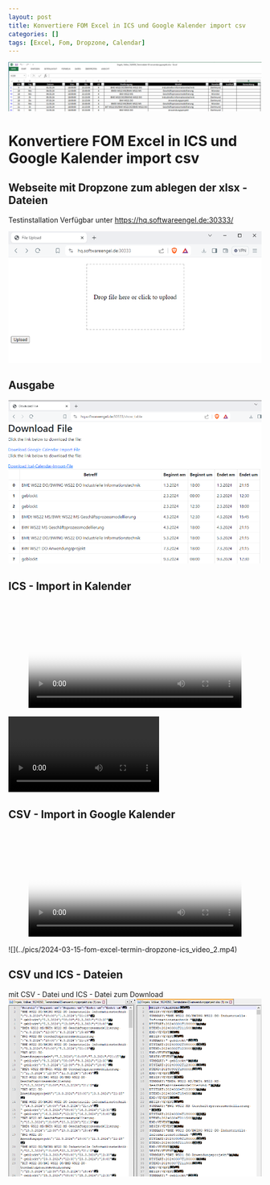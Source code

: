 ```yaml
---
layout: post
title: Konvertiere FOM Excel in ICS und Google Kalender import csv
categories: []
tags: [Excel, Fom, Dropzone, Calendar]
---
```

![](../pics/2024-03-15-fom-excel-termin-dropzone-ics_image_1.png)
# Konvertiere FOM Excel in ICS und Google Kalender import csv

## Webseite mit Dropzone zum ablegen der xlsx - Dateien 

Testinstallation Verfügbar unter <https://hq.softwareengel.de:30333/>



![](../pics/2024-03-15-fom-excel-termin-dropzone-ics_image_2.png)

## Ausgabe 
![](../pics/2024-03-15-fom-excel-termin-dropzone-ics_image_3.png)


## ICS - Import in Kalender 
<figure class="video_container">
  <video width="100%"  controls="true" allowfullscreen="true" poster="/pics/2024-03-15-fom-excel-termin-dropzone-ics_video_1.mp4">
    <source src="/pics/2024-03-15-fom-excel-termin-dropzone-ics_video_1.mp4" type="video/mp4">
  </video>
</figure>

![](../pics/2024-03-15-fom-excel-termin-dropzone-ics_video_1.mp4)
## CSV - Import in Google Kalender 
<figure class="video_container">
  <video width="100%"  controls="true" allowfullscreen="true" poster="/pics/2024-03-15-fom-excel-termin-dropzone-ics_video_2.mp4">
    <source src="/pics/2024-03-15-fom-excel-termin-dropzone-ics_video_2.mp4" type="video/mp4">
  </video>
</figure>
![](../pics/2024-03-15-fom-excel-termin-dropzone-ics_video_2.mp4)


## CSV und ICS - Dateien 

mit CSV - Datei und ICS - Datei zum Download 
![](../pics/2024-03-15-fom-excel-termin-dropzone-ics_image_4.png)
